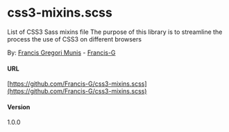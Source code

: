 # css3-mixins.scss

List of CSS3 Sass mixins file
The purpose of this library is to streamline the process the use of CSS3 on different browsers

By: [Francis Gregori Munis](http://francis-g.com.br) - [Francis-G](https://github.com/Francis-G)

#### URL
[https://github.com/Francis-G/css3-mixins.scss](https://github.com/Francis-G/css3-mixins.scss)

#### Version
1.0.0
 


